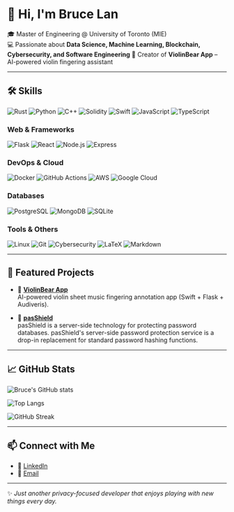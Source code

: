 # 👋 Hi, I'm Bruce Lan  

🎓 Master of Engineering @ University of Toronto (MIE)  
💻 Passionate about **Data Science, Machine Learning, Blockchain, Cybersecurity, and Software Engineering** 
🎻 Creator of **ViolinBear App** – AI-powered violin fingering assistant  

---

## 🛠️ Skills

![Rust](https://img.shields.io/badge/Rust-000000?style=for-the-badge&logo=rust&logoColor=white)
![Python](https://img.shields.io/badge/Python-3776AB?style=for-the-badge&logo=python&logoColor=white)
![C++](https://img.shields.io/badge/C++-00599C?style=for-the-badge&logo=c%2B%2B&logoColor=white)
![Solidity](https://img.shields.io/badge/Solidity-363636?style=for-the-badge&logo=solidity&logoColor=white)
![Swift](https://img.shields.io/badge/Swift-FA7343?style=for-the-badge&logo=swift&logoColor=white)
![JavaScript](https://img.shields.io/badge/JavaScript-F7DF1E?style=for-the-badge&logo=javascript&logoColor=black)
![TypeScript](https://img.shields.io/badge/TypeScript-3178C6?style=for-the-badge&logo=typescript&logoColor=white)

### Web & Frameworks
![Flask](https://img.shields.io/badge/Flask-000000?style=for-the-badge&logo=flask&logoColor=white)
![React](https://img.shields.io/badge/React-20232A?style=for-the-badge&logo=react&logoColor=61DAFB)
![Node.js](https://img.shields.io/badge/Node.js-339933?style=for-the-badge&logo=node.js&logoColor=white)
![Express](https://img.shields.io/badge/Express-000000?style=for-the-badge&logo=express&logoColor=white)

### DevOps & Cloud
![Docker](https://img.shields.io/badge/Docker-2496ED?style=for-the-badge&logo=docker&logoColor=white)
![GitHub Actions](https://img.shields.io/badge/GitHub_Actions-2088FF?style=for-the-badge&logo=github-actions&logoColor=white)
![AWS](https://img.shields.io/badge/AWS-232F3E?style=for-the-badge&logo=amazon-aws&logoColor=FF9900)
![Google Cloud](https://img.shields.io/badge/Google_Cloud-4285F4?style=for-the-badge&logo=google-cloud&logoColor=white)

### Databases
![PostgreSQL](https://img.shields.io/badge/PostgreSQL-4169E1?style=for-the-badge&logo=postgresql&logoColor=white)
![MongoDB](https://img.shields.io/badge/MongoDB-47A248?style=for-the-badge&logo=mongodb&logoColor=white)
![SQLite](https://img.shields.io/badge/SQLite-003B57?style=for-the-badge&logo=sqlite&logoColor=white)

### Tools & Others
![Linux](https://img.shields.io/badge/Linux-FCC624?style=for-the-badge&logo=linux&logoColor=black)
![Git](https://img.shields.io/badge/Git-F05032?style=for-the-badge&logo=git&logoColor=white)
![Cybersecurity](https://img.shields.io/badge/Cybersecurity-2E3440?style=for-the-badge&logo=datadog&logoColor=00E5FF)
![LaTeX](https://img.shields.io/badge/LaTeX-008080?style=for-the-badge&logo=latex&logoColor=white)
![Markdown](https://img.shields.io/badge/Markdown-000000?style=for-the-badge&logo=markdown&logoColor=white)


---

## 📂 Featured Projects  

- 🎻 [**ViolinBear App**](https://github.com/Bruce-Lan00/ViolinBear)  
  AI-powered violin sheet music fingering annotation app (Swift + Flask + Audiveris).  

- 🐶 [**pasShield**](https://github.com/shshengeng/pasShield)  
  pasShield is a server-side technology for protecting password databases. pasShield's server-side password protection service is a drop-in replacement for standard password hashing functions.  


---

## 📈 GitHub Stats  

![Bruce's GitHub stats](https://github-readme-stats.vercel.app/api?username=Bruce-Lan00&show_icons=true&theme=radical)  

![Top Langs](https://github-readme-stats.vercel.app/api/top-langs/?username=Bruce-Lan00&layout=compact&theme=radical)  

![GitHub Streak](https://streak-stats.demolab.com?user=Bruce-Lan00&theme=radical)


---

## 📫 Connect with Me  

- 💼 [LinkedIn](https://www.linkedin.com/in/tianchen-lan-762595180/)  
- 📧 [Email](VA3CNM@Gmail.com)  

---
✨ *Just another privacy-focused developer that enjoys playing with new things every day.*  
